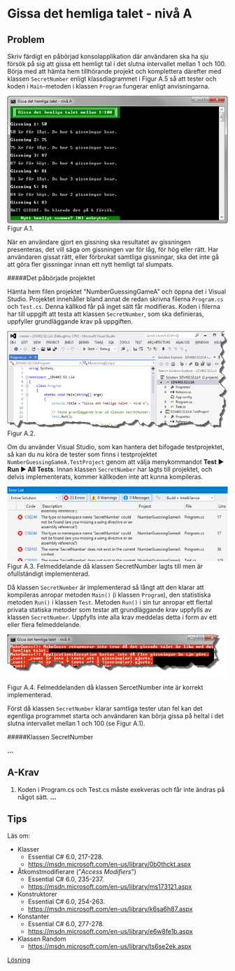 # Gissa det hemliga talet - nivå A

## Problem

Skriv färdigt en påbörjad konsolapplikation där användaren ska ha sju försök på sig att gissa ett hemligt tal i det slutna intervallet mellan 1 och 100. Börja med att hämta hem tillhörande projekt och komplettera därefter med klassen ```SecretNumber``` enligt klassdiagrammet i Figur A.5 så att tester och koden i ```Main```-metoden i klassen ```Program``` fungerar enligt anvisningarna.  

![ScreenShot A](../images/a-images/numberGuessingGameA.png)
Figur A.1.

När en användare gjort en gissning ska resultatet av gissningen presenteras, det vill säga om gissningen var för låg, för hög eller rätt. Har användaren gissat rätt, eller förbrukat samtliga gissningar, ska det inte gå att göra fler gissningar innan ett nytt hemligt tal slumpats.

#####Det påbörjade projektet

Hämta hem filen projektet "NumberGuessingGameA" och öppna det i Visual Studio. Projektet innehåller bland annat de redan skrivna filerna ```Program.cs``` och ```Test.cs```. Denna källkod får på inget sätt får modifieras. Koden i filerna har till uppgift att testa att klassen ```SecretNumber```, som ska definieras, uppfyller grundläggande krav på uppgiften.

![Predefined project A](../images/a-images/predefinedProjectA.png)
Figur A.2.

Om du använder Visual Studio, som kan hantera det bifogade testprojektet, så kan du nu köra de tester som finns i testprojektet ```NumberGuessingGameA.TestProject``` genom att välja menykommandot **Test ► Run ► All Tests**. Innan klassen ```SecretNumber``` har lagts till projektet, och delvis implementerats, kommer källkoden inte att kunna kompileras.

![Error list A](../images/a-images/errorListA.png)
Figur A.3. Felmeddelande då klassen SecretNumber lagts till men är ofullständigt implementerad.

Då klassen ```SecretNumber``` är implementerad så långt att den klarar att kompileras anropar metoden ```Main()``` (i klassen ```Program```), den statistiska metoden ```Run()``` i klassen ```Test```. Metoden ```Run()``` i sin tur anropar ett flertal privata statiska metoder som testar att grundläggande krav uppfylls av klassen ```SecretNumber```. Uppfylls inte alla krav meddelas detta i form av ett eller flera felmeddelande.

![Error message A](../images/a-images/errorMessageA.png)

Figur A.4. Felmeddelanden då klassen SercetNumber inte är korrekt implementerad.

Först då klassen ```SecretNumber``` klarar samtliga tester utan fel kan det egentliga programmet starta och användaren kan börja gissa på heltal i det slutna intervallet mellan 1 och 100 (se Figur A.1).
			
#####Klassen SecretNumber

**...**

## A-Krav

1. Koden i Program.cs och Test.cs måste exekveras och får inte ändras på något sätt.
**...**

## Tips

Läs om:

+ Klasser
	+ Essential C# 6.0, 217-228.
	+ https://msdn.microsoft.com/en-us/library/0b0thckt.aspx
+ Åtkomstmodifierare (”_Access Modifiers_”)
	+ Essential C# 6.0, 235-237.
	+ https://msdn.microsoft.com/en-us/library/ms173121.aspx
+ Konstruktorer
	+ Essential C# 6.0, 254-263.
	+ https://msdn.microsoft.com/en-us/library/k6sa6h87.aspx
+ Konstanter
	+ Essential C# 6.0, 277-278.
	+ https://msdn.microsoft.com/en-us/library/e6w8fe1b.aspx
+ Klassen Random
	+ https://msdn.microsoft.com/en-us/library/ts6se2ek.aspx

[Lösning](solution/)